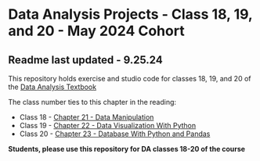 # Data Analysis Projects - Class 18, 19, and 20 - May 2024 Cohort
## Readme last updated - 9.25.24

This repository holds exercise and studio code for classes 18, 19, and 20 of the [Data Analysis Textbook](https://education.launchcode.org/data-analysis-curriculum/)

The class number ties to this chapter in the reading:
* Class 18 - [Chapter 21 - Data Manipulation](https://education.launchcode.org/data-analysis-curriculum/data-manipulation/)
* Class 19 - [Chapter 22 - Data Visualization With Python](https://education.launchcode.org/data-analysis-curriculum/data-visualization/)
* Class 20 - [Chapter 23 - Database With Python and Pandas](https://education.launchcode.org/data-analysis-curriculum/python-pandas-databases/index.html)

**Students, please use this repository for DA classes 18-20 of the course**
